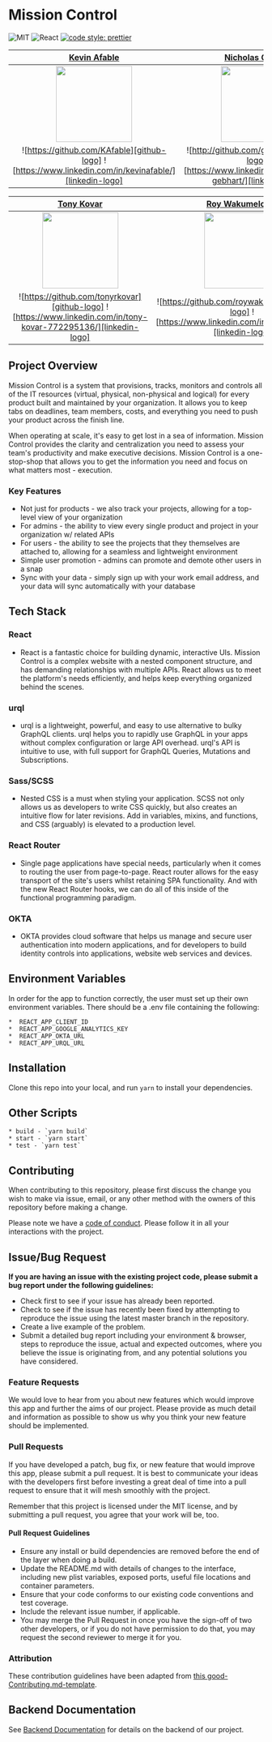 # Mission Control

![MIT](https://img.shields.io/packagist/l/doctrine/orm.svg)
![React](https://img.shields.io/badge/react-16.12.0-blue)
[![code style: prettier](https://img.shields.io/badge/code%20style-prettier-ff69b4)](https://github.com/prettier/prettier)

|[Kevin Afable](https://github.com/KAfable)|[Nicholas Gebhart](http://github.com/gebhartn)|[Dakotah Huey](https://github.com/frescocodes)|
|:-:|:-:|:-:|
|<img src="https://ca.slack-edge.com/T4JUEB3ME-ULJ1MK9GT-17419b760e18-512" width = "150" />|<img src="https://ca.slack-edge.com/T4JUEB3ME-ULXHMK9PY-013dd2da8dd8-512" width = "150" />|<img src="https://avatars0.githubusercontent.com/u/50816478?s=400&v=4" width = "150" />|
|![https://github.com/KAfable][github-logo] ![https://www.linkedin.com/in/kevinafable/][linkedin-logo]|![http://github.com/gebhartn][github-logo] ![https://www.linkedin.com/in/nicholas-gebhart/][linkedin-logo]|![https://github.com/frescocodes][github-logo] ![https://www.linkedin.com/in/dakotah-huey-76439583/][linkedin-logo]|

|[Tony Kovar](https://github.com/tonyrkovar)|[Roy Wakumelo Jr.](https://github.com/roywakumelojr)|[Tommy Coleman](https://github.com/tommycoleman87)|
|:-:|:-:|:-:|
|<img src="https://ca.slack-edge.com/T4JUEB3ME-ULXJ07DJS-d95403332534-512" width = "150" />|<img src="https://ca.slack-edge.com/T4JUEB3ME-ULXALGWPR-90c177b51aa7-512" width = "150" />|<img src="https://ca.slack-edge.com/T4JUEB3ME-UHXNFRBFE-b1accb251340-512" width = "150" />|
|![https://github.com/tonyrkovar][github-logo] ![https://www.linkedin.com/in/tony-kovar-772295136/][linkedin-logo]|![https://github.com/roywakumelojr][github-logo] ![https://www.linkedin.com/in/roywakumelojr][linkedin-logo]|![https://github.com/tommycoleman87][github-logo] ![https://github.com/tommycoleman87][linkedin-logo]|

## Project Overview

Mission Control is a system that provisions, tracks, monitors and controls all of the IT resources (virtual, physical, non-physical and logical) for every product built and maintained by your organization. It allows you to keep tabs on deadlines, team members, costs, and everything you need to push your product across the finish line.

When operating at scale, it's easy to get lost in a sea of information. Mission Control provides the clarity and centralization you need to assess your team's productivity and make executive decisions. Mission Control is a one-stop-shop that allows you to get the information you need and focus on what matters most - execution.

### Key Features

- Not just for products - we also track your projects, allowing for a top-level view of your organization
- For admins - the ability to view every single product and project in your organization w/ related APIs
- For users - the ability to see the projects that they themselves are attached to, allowing for a seamless and lightweight environment
- Simple user promotion - admins can promote and demote other users in a snap
- Sync with your data - simply sign up with your work email address, and your data will sync automatically with your database

## Tech Stack

### React

- React is a fantastic choice for building dynamic, interactive UIs. Mission Control is a complex website with a nested component structure, and has demanding relationships with multiple APIs. React allows us to meet the platform's needs efficiently, and helps keep everything organized behind the scenes.

### urql

- urql is a lightweight, powerful, and easy to use alternative to bulky GraphQL clients. urql helps you to rapidly use GraphQL in your apps without complex configuration or large API overhead. urql's API is intuitive to use, with full support for GraphQL Queries, Mutations and Subscriptions.

### Sass/SCSS

- Nested CSS is a must when styling your application. SCSS not only allows us as developers to write CSS quickly, but also creates an intuitive flow for later revisions. Add in variables, mixins, and functions, and CSS (arguably) is elevated to a production level.

### React Router

- Single page applications have special needs, particularly when it comes to routing the user from page-to-page. React router allows for the easy transport of the site's users whilst retaining SPA functionality. And with the new React Router hooks, we can do all of this inside of the functional programming paradigm.

### OKTA

- OKTA provides cloud software that helps us manage and secure user authentication into modern applications, and for developers to build identity controls into applications, website web services and devices.

## Environment Variables

In order for the app to function correctly, the user must set up their own environment variables. There should be a .env file containing the following:

    *  REACT_APP_CLIENT_ID
    *  REACT_APP_GOOGLE_ANALYTICS_KEY
    *  REACT_APP_OKTA_URL
    *  REACT_APP_URQL_URL

## Installation

Clone this repo into your local, and run `yarn` to install your dependencies.

## Other Scripts

    * build - `yarn build`
    * start - `yarn start`
    * test - `yarn test`

## Contributing

When contributing to this repository, please first discuss the change you wish to make via issue, email, or any other method with the owners of this repository before making a change.

Please note we have a [code of conduct](./CODE_OF_CONDUCT.md). Please follow it in all your interactions with the project.

## Issue/Bug Request

**If you are having an issue with the existing project code, please submit a bug report under the following guidelines:**

- Check first to see if your issue has already been reported.
- Check to see if the issue has recently been fixed by attempting to reproduce the issue using the latest master branch in the repository.
- Create a live example of the problem.
- Submit a detailed bug report including your environment & browser, steps to reproduce the issue, actual and expected outcomes, where you believe the issue is originating from, and any potential solutions you have considered.

### Feature Requests

We would love to hear from you about new features which would improve this app and further the aims of our project. Please provide as much detail and information as possible to show us why you think your new feature should be implemented.

### Pull Requests

If you have developed a patch, bug fix, or new feature that would improve this app, please submit a pull request. It is best to communicate your ideas with the developers first before investing a great deal of time into a pull request to ensure that it will mesh smoothly with the project.

Remember that this project is licensed under the MIT license, and by submitting a pull request, you agree that your work will be, too.

#### Pull Request Guidelines

- Ensure any install or build dependencies are removed before the end of the layer when doing a build.
- Update the README.md with details of changes to the interface, including new plist variables, exposed ports, useful file locations and container parameters.
- Ensure that your code conforms to our existing code conventions and test coverage.
- Include the relevant issue number, if applicable.
- You may merge the Pull Request in once you have the sign-off of two other developers, or if you do not have permission to do that, you may request the second reviewer to merge it for you.

### Attribution

These contribution guidelines have been adapted from [this good-Contributing.md-template](https://gist.github.com/PurpleBooth/b24679402957c63ec426).

## Backend Documentation

See [Backend Documentation](https://github.com/Lambda-School-Labs/mission-control-be) for details on the backend of our project.

[github-logo]: https://upload.wikimedia.org/wikipedia/commons/thumb/a/ae/Github-desktop-logo-symbol.svg/32px-Github-desktop-logo-symbol.svg.png "GitHub"
[linkedin-logo]: https://upload.wikimedia.org/wikipedia/commons/thumb/c/ca/LinkedIn_logo_initials.png/32px-LinkedIn_logo_initials.png "LinkedIn"
